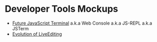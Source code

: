 
# Developer Tools Mockups

* [Future JavaScript Terminal](repl/index.md) a.k.a Web Console a.k.a JS-REPL a.k.a JSTerm
* [Evolution of LiveEditing](authoring/index.md)
